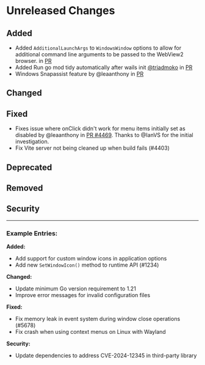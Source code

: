 # Unreleased Changes

<!-- 
This file is used to collect changelog entries for the next v3-alpha release.
Add your changes under the appropriate sections below.

Guidelines:
- Follow the "Keep a Changelog" format (https://keepachangelog.com/)
- Write clear, concise descriptions of changes
- Include the impact on users when relevant
- Use present tense ("Add feature" not "Added feature")
- Reference issue/PR numbers when applicable

This file is automatically processed by the nightly release workflow.
After processing, the content will be moved to the main changelog and this file will be reset.
-->

## Added
<!-- New features, capabilities, or enhancements -->
- Added `AdditionalLaunchArgs` to `WindowsWindow` options to allow for additional command line arguments to be passed to the WebView2 browser. in [PR](https://github.com/wailsapp/wails/pull/4467)
- Added Run go mod tidy automatically after wails init [@triadmoko](https://github.com/triadmoko) in [PR](https://github.com/wailsapp/wails/pull/4286)
- Windows Snapassist feature by @leaanthony in [PR](https://github.dev/wailsapp/wails/pull/4463)

## Changed
<!-- Changes in existing functionality -->

## Fixed
<!-- Bug fixes -->
- Fixes issue where onClick didn't work for menu items initially set as disabled by @leaanthony in [PR #4469](https://github.com/wailsapp/wails/pull/4469). Thanks to @IanVS for the initial investigation.
- Fix Vite server not being cleaned up when build fails (#4403)

## Deprecated
<!-- Soon-to-be removed features -->

## Removed
<!-- Features removed in this release -->

## Security
<!-- Security-related changes -->

---

### Example Entries:

**Added:**
- Add support for custom window icons in application options
- Add new `SetWindowIcon()` method to runtime API (#1234)

**Changed:**
- Update minimum Go version requirement to 1.21
- Improve error messages for invalid configuration files

**Fixed:**
- Fix memory leak in event system during window close operations (#5678)
- Fix crash when using context menus on Linux with Wayland

**Security:**
- Update dependencies to address CVE-2024-12345 in third-party library
